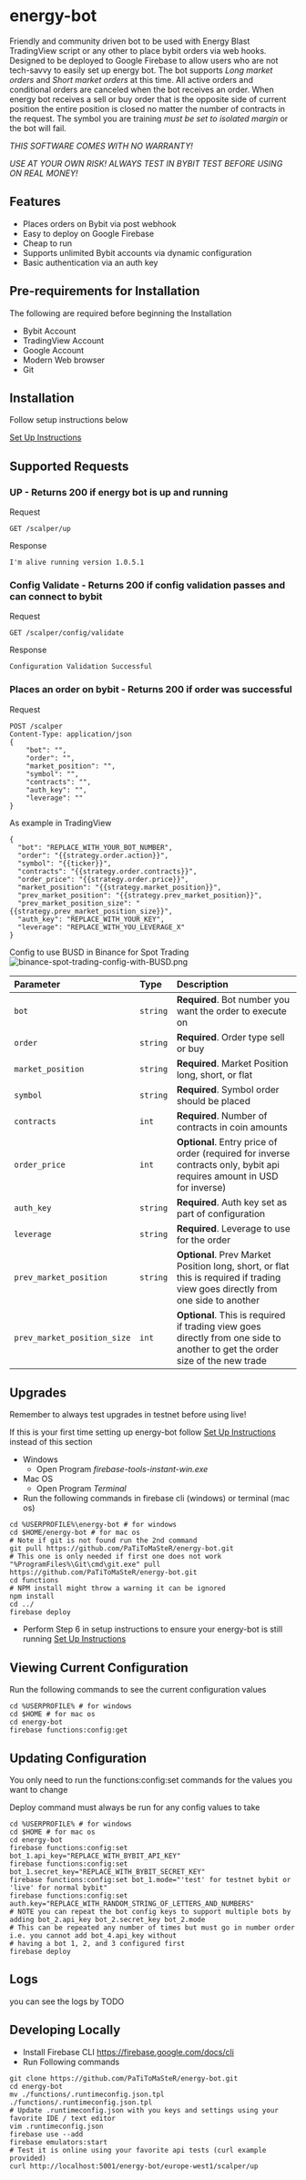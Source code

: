 # energy-bot
Friendly and community driven bot to be used with Energy Blast TradingView script or any other to place bybit orders via
web hooks. Designed to be deployed to Google Firebase to allow users who are not tech-savvy to easily set up energy bot. 
The bot supports *Long market orders* and *Short market orders* at this time. All active orders and conditional orders 
are canceled when the bot receives an order. When energy bot receives a sell or buy order that is the opposite side of
current position the entire position is closed no matter the number of contracts in the request. 
The symbol you are training *must be set to isolated margin* or the bot will fail.

*THIS SOFTWARE COMES WITH NO WARRANTY!*

*USE AT YOUR OWN RISK! ALWAYS TEST IN BYBIT TEST BEFORE USING ON REAL MONEY!*

## Features

* Places orders on Bybit via post webhook
* Easy to deploy on Google Firebase
* Cheap to run
* Supports unlimited Bybit accounts via dynamic configuration
* Basic authentication via an auth key

## Pre-requirements for Installation

The following are required before beginning the Installation

* Bybit Account
* TradingView Account
* Google Account
* Modern Web browser
* Git

## Installation

Follow setup instructions below

[Set Up Instructions](SETUP.md)

## Supported Requests

### UP - Returns 200 if energy bot is up and running

Request
```http
GET /scalper/up
```
Response
```http
I'm alive running version 1.0.5.1
```

### Config Validate - Returns 200 if config validation passes and can connect to bybit

Request
```http
GET /scalper/config/validate
```
Response
```http
Configuration Validation Successful
```

### Places an order on bybit - Returns 200 if order was successful
Request
```http
POST /scalper
Content-Type: application/json
{
    "bot": "",
    "order": "",
    "market_position": "",
    "symbol": "",
    "contracts": "",
    "auth_key": "",
    "leverage": ""
}
```
As example in TradingView
```
{
  "bot": "REPLACE_WITH_YOUR_BOT_NUMBER",
  "order": "{{strategy.order.action}}",
  "symbol": "{{ticker}}",
  "contracts": "{{strategy.order.contracts}}",
  "order_price": "{{strategy.order.price}}",
  "market_position": "{{strategy.market_position}}",
  "prev_market_position": "{{strategy.prev_market_position}}",
  "prev_market_position_size": "{{strategy.prev_market_position_size}}",
  "auth_key": "REPLACE_WITH_YOUR_KEY",
  "leverage": "REPLACE_WITH_YOU_LEVERAGE_X"
}
```
Config to use BUSD in Binance for Spot Trading
![binance-spot-trading-config-with-BUSD.png](doc-imgs/binance-spot-trading-config-with-BUSD.png)

| Parameter | Type | Description |
| :--- | :--- | :--- |
| `bot` | `string` | **Required**. Bot number you want the order to execute on |
| `order` | `string` | **Required**. Order type sell or buy |
| `market_position` | `string` | **Required**. Market Position long, short, or flat |
| `symbol` | `string` | **Required**. Symbol order should be placed |
| `contracts` | `int` | **Required**. Number of contracts in coin amounts |
| `order_price` | `int` | **Optional**. Entry price of order (required for inverse contracts only, bybit api requires amount in USD for inverse) |
| `auth_key` | `string` | **Required**. Auth key set as part of configuration |
| `leverage` | `string` | **Required**. Leverage to use for the order |
| `prev_market_position` | `string` | **Optional**. Prev Market Position long, short, or flat this is required if trading view goes directly from one side to another |
| `prev_market_position_size` | `int` | **Optional**. This is required if trading view goes directly from one side to another to get the order size of the new trade|

## Upgrades

Remember to always test upgrades in testnet before using live!

If this is your first time setting up energy-bot follow [Set Up Instructions](SETUP.md) instead of this section

* Windows
    * Open Program *firebase-tools-instant-win.exe*
* Mac OS
   * Open Program *Terminal*
* Run the following commands in firebase cli (windows) or terminal (mac os)
```shell
cd %USERPROFILE%\energy-bot # for windows
cd $HOME/energy-bot # for mac os
# Note if git is not found run the 2nd command
git pull https://github.com/PaTiToMaSteR/energy-bot.git
# This one is only needed if first one does not work 
"%ProgramFiles%\Git\cmd\git.exe" pull https://github.com/PaTiToMaSteR/energy-bot.git
cd functions
# NPM install might throw a warning it can be ignored
npm install
cd ../
firebase deploy
```
* Perform Step 6 in setup instructions to ensure your energy-bot is still running
  [Set Up Instructions](SETUP.md)
  
## Viewing Current Configuration

Run the following commands to see the current configuration values

```shell
cd %USERPROFILE% # for windows
cd $HOME # for mac os
cd energy-bot
firebase functions:config:get
```

## Updating Configuration

You only need to run the functions:config:set commands for the values you want to change

Deploy command must always be run for any config values to take

```shell
cd %USERPROFILE% # for windows
cd $HOME # for mac os
cd energy-bot
firebase functions:config:set bot_1.api_key="REPLACE_WITH_BYBIT_API_KEY"
firebase functions:config:set bot_1.secret_key="REPLACE_WITH_BYBIT_SECRET_KEY"
firebase functions:config:set bot_1.mode="'test' for testnet bybit or 'live' for normal bybit"
firebase functions:config:set auth.key="REPLACE_WITH_RANDOM_STRING_OF_LETTERS_AND_NUMBERS"
# NOTE you can repeat the bot config keys to support multiple bots by adding bot_2.api_key bot_2.secret_key bot_2.mode
# This can be repeated any number of times but must go in number order i.e. you cannot add bot_4.api_key without
# having a bot 1, 2, and 3 configured first
firebase deploy
```

## Logs

you can see the logs by TODO

## Developing Locally

* Install Firebase CLI https://firebase.google.com/docs/cli
* Run Following commands
```shell
git clone https://github.com/PaTiToMaSteR/energy-bot.git
cd energy-bot
mv ./functions/.runtimeconfig.json.tpl ./functions/.runtimeconfig.json.tpl
# Update .runtimeconfig.json with you keys and settings using your favorite IDE / text editor
vim .runtimeconfig.json
firebase use --add
firebase emulators:start
# Test it is online using your favorite api tests (curl example provided)
curl http://localhost:5001/energy-bot/europe-west1/scalper/up
```
